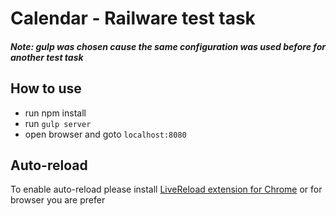 
# Calendar - Railware test task

##### Note: gulp was chosen cause the same configuration was used before for another test task

## How to use
- run npm install
- run ```gulp server```
- open browser and goto ```localhost:8080```

## Auto-reload
To enable auto-reload please install <a href="https://chrome.google.com/webstore/detail/livereload/jnihajbhpnppcggbcgedagnkighmdlei?hl=en">LiveReload extension for Chrome</a> 
or for browser you are prefer
